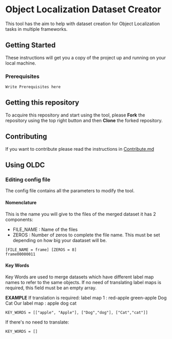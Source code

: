 # Object Localization Dataset Creator
This tool has the aim to help with dataset creation for Object Localization tasks in multiple frameworks.

## Getting Started
These instructions will get you a copy of the project up and running on your local machine.

### Prerequisites
```
Write Prerequisites here
```
## Getting this repository
To acquire this repository and start using the tool, please **Fork** the repository using the top right button and then **Clone** the forked repository.

## Contributing
If you want to contribute please read the instructions in [Contribute.md]()

## Using OLDC
### Editing config file
The config file contains all the parameters to modify the tool.
#### Nomenclature
This is the name you will give to the files of the merged dataset it has 2 components:
  - FILE_NAME : Name of the files
  - ZEROS : Number of zeros to complete the file name. This must be set depending on how big your daataset will be.
  ```
  [FILE_NAME = frame] [ZEROS = 8]
  frame00000011
  ```
#### Key Words
Key Words are used to merge datasets which have different label map names to refer to the same objects. If no need of translating label maps is required, this field must be an empty array.

**EXAMPLE**
If translation is required:
label map 1 : red-apple green-apple Dog Cat
Our label map : apple dog cat
```
KEY_WORDS = [["apple", "Apple"], ["Dog","dog"], ["Cat","cat"]]
```
If there's no need to translate:
```
KEY_WORDS = []
```
